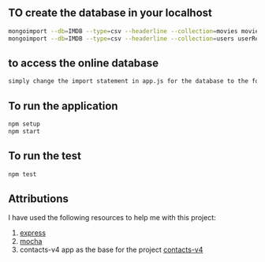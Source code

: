 ## TO create the database in your localhost

```bash
mongoimport --db=IMDB --type=csv --headerline --collection=movies movie.csv
mongoimport --db=IMDB --type=csv --headerline --collection=users userReview.csv

```

## to access the online database

```bash
simply change the import statement in app.js for the database to the following dbOnline.mjs
```

## To run the application

```bash
npm setup
npm start
```

## To run the test

```bash
npm test
```

## Attributions

I have used the following resources to help me with this project:

1. [express](https://expressjs.com/)
2. [mocha](https://mochajs.org/)
3. contacts-v4 app as the base for the project [contacts-v4](http://www.cs.mun.ca/~brown/3100/Soares/Week5/contacts-app-v4.zip)
